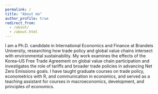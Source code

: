 ```yaml
---
permalink: /
title: "About me"
author_profile: true
redirect_from: 
  - /about/
  - /about.html
---
```


I am a Ph.D. candidate in International Economics and Finance at Brandeis University, researching how trade policy and global value chains intersect with environmental sustainability. My work examines the effects of the Korea–US Free Trade Agreement on global value chain participation and investigates the role of tariffs and broader trade policies in advancing Net Zero Emissions goals. I have taught graduate courses on trade policy, econometrics with R, and communication in economics, and served as a teaching assistant for courses in macroeconomics, development, and principles of economics.